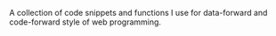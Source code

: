 A collection of code snippets and functions I use for data-forward and code-forward style of web programming.
